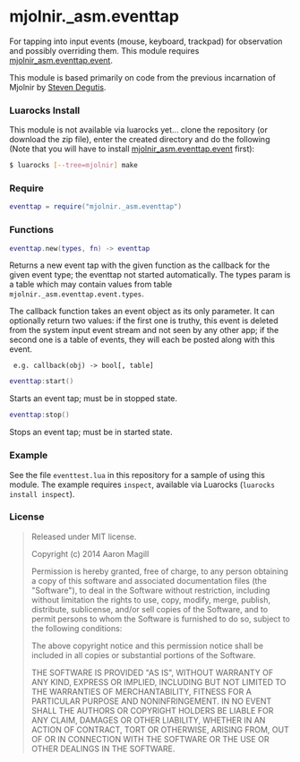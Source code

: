 mjolnir._asm.eventtap
=====================

For tapping into input events (mouse, keyboard, trackpad) for observation and possibly overriding them. This module requires [mjolnir_asm.eventtap.event](https://github.com/asmagill/mjolnir_asm.eventtap.event).

This module is based primarily on code from the previous incarnation of Mjolnir by [Steven Degutis](https://github.com/sdegutis/).

### Luarocks Install
This module is not available via luarocks yet... clone the repository (or download the zip file), enter the created directory and do the following (Note that you will have to install [mjolnir_asm.eventtap.event](https://github.com/asmagill/mjolnir_asm.eventtap.event) first):

~~~bash
$ luarocks [--tree=mjolnir] make
~~~

### Require

~~~lua
eventtap = require("mjolnir._asm.eventtap")
~~~

### Functions

~~~lua
eventtap.new(types, fn) -> eventtap
~~~
Returns a new event tap with the given function as the callback for the given event type; the eventtap not started automatically. The types param is a table which may contain values from table `mjolnir._asm.eventtap.event.types`.

The callback function takes an event object as its only parameter. It can optionally return two values: if the first one is truthy, this event is deleted from the system input event stream and not seen by any other app; if the second one is a table of events, they will each be posted along with this event.

     e.g. callback(obj) -> bool[, table]

~~~lua
eventtap:start()
~~~
Starts an event tap; must be in stopped state.

~~~lua
eventtap:stop()
~~~
Stops an event tap; must be in started state.

### Example

See the file `eventtest.lua` in this repository for a sample of using this module.  The example requires `inspect`, available via Luarocks (`luarocks install inspect`).

### License

> Released under MIT license.
>
> Copyright (c) 2014 Aaron Magill
>
> Permission is hereby granted, free of charge, to any person obtaining a copy
> of this software and associated documentation files (the "Software"), to deal
> in the Software without restriction, including without limitation the rights
> to use, copy, modify, merge, publish, distribute, sublicense, and/or sell
> copies of the Software, and to permit persons to whom the Software is
> furnished to do so, subject to the following conditions:
>
> The above copyright notice and this permission notice shall be included in
> all copies or substantial portions of the Software.
>
> THE SOFTWARE IS PROVIDED "AS IS", WITHOUT WARRANTY OF ANY KIND, EXPRESS OR
> IMPLIED, INCLUDING BUT NOT LIMITED TO THE WARRANTIES OF MERCHANTABILITY,
> FITNESS FOR A PARTICULAR PURPOSE AND NONINFRINGEMENT. IN NO EVENT SHALL THE
> AUTHORS OR COPYRIGHT HOLDERS BE LIABLE FOR ANY CLAIM, DAMAGES OR OTHER
> LIABILITY, WHETHER IN AN ACTION OF CONTRACT, TORT OR OTHERWISE, ARISING FROM,
> OUT OF OR IN CONNECTION WITH THE SOFTWARE OR THE USE OR OTHER DEALINGS IN
> THE SOFTWARE.
